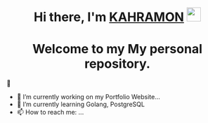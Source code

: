 <h1 align="center">Hi there, I'm <a href="https://kahramon.w3spaces.com/" target="_blank">KAHRAMON</a> 
<img src="https://github.com/blackcater/blackcater/raw/main/images/Hi.gif" height="32"/></h1>
<h1 align="center">Welcome to my My personal repository.</h1> 👋

- 🔭 I’m currently working on my Portfolio Website...
- 🌱 I’m currently learning Golang, PostgreSQL
- 📫 How to reach me: ...
